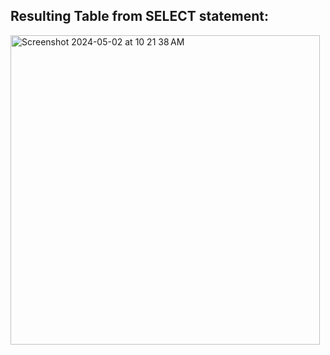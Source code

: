 ## Resulting Table from SELECT statement:
<img width="495" alt="Screenshot 2024-05-02 at 10 21 38 AM" src="https://github.com/ErinF10/-Fetsy-Practice-Database/assets/144135752/76c302f8-d23f-49f3-99c7-9d83d43d1d1d">

